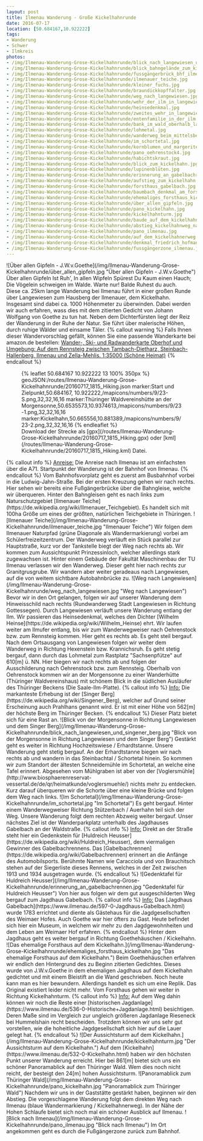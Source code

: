```yaml
---
layout: post
title: Ilmenau Wanderung - Große Kickelhahnrunde
date: 2016-07-17
location: [50.684167,10.922222]
tags:
- Wanderung
- Schwer
- Ilmkreis
photos:
- /img/Ilmenau-Wanderung-Grose-Kickelhahnrunde/blick_nach_langewiesen_und_singener_berg.jpg
- /img/Ilmenau-Wanderung-Grose-Kickelhahnrunde/blick_bahngelände_zum_kickelhahn.JPG
- /img/Ilmenau-Wanderung-Grose-Kickelhahnrunde/fussgängerbrück_bhf_ilmenau.jpg
- /img/Ilmenau-Wanderung-Grose-Kickelhahnrunde/ilmenauer_teiche.jpg
- /img/Ilmenau-Wanderung-Grose-Kickelhahnrunde/kleiner_fuchs.jpg
- /img/Ilmenau-Wanderung-Grose-Kickelhahnrunde/braundickkopffalter.jpg
- /img/Ilmenau-Wanderung-Grose-Kickelhahnrunde/weg_nach_langewiesen.jpg
- /img/Ilmenau-Wanderung-Grose-Kickelhahnrunde/wehr_der_ilm_in_langewiesen.jpg
- /img/Ilmenau-Wanderung-Grose-Kickelhahnrunde/heinsedenkmal.jpg
- /img/Ilmenau-Wanderung-Grose-Kickelhahnrunde/zweites_wehr_in_langewiesen.jpg
- /img/Ilmenau-Wanderung-Grose-Kickelhahnrunde/entenfamilie_in_der_ilm.jpg
- /img/Ilmenau-Wanderung-Grose-Kickelhahnrunde/bank_im_wald_oberhalb_langewiesen.jpg
- /img/Ilmenau-Wanderung-Grose-Kickelhahnrunde/lohmetal.jpg
- /img/Ilmenau-Wanderung-Grose-Kickelhahnrunde/wanderweg_beim_mittelsberg.jpg
- /img/Ilmenau-Wanderung-Grose-Kickelhahnrunde/im_schortetal.jpg
- /img/Ilmenau-Wanderung-Grose-Kickelhahnrunde/kornblumen_und_margeriten.jpg
- /img/Ilmenau-Wanderung-Grose-Kickelhahnrunde/pano_oehrenstock4.jpg
- /img/Ilmenau-Wanderung-Grose-Kickelhahnrunde/habichtskraut.jpg
- /img/Ilmenau-Wanderung-Grose-Kickelhahnrunde/blick_zum_kickelhahn.jpg
- /img/Ilmenau-Wanderung-Grose-Kickelhahnrunde/lupinenblüten.jpg
- /img/Ilmenau-Wanderung-Grose-Kickelhahnrunde/erinnerung_an_gabelbachrennen.jpg
- /img/Ilmenau-Wanderung-Grose-Kickelhahnrunde/aufstieg_zum_kickelhahn.jpg
- /img/Ilmenau-Wanderung-Grose-Kickelhahnrunde/forsthaus_gabelbach.jpg
- /img/Ilmenau-Wanderung-Grose-Kickelhahnrunde/baumbach_denkmal_am_forsthaus_gabelbach.jpg
- /img/Ilmenau-Wanderung-Grose-Kickelhahnrunde/ehemaliges_forsthaus_kickelhahn.jpg
- /img/Ilmenau-Wanderung-Grose-Kickelhahnrunde/über_allen_gipfeln.jpg
- /img/Ilmenau-Wanderung-Grose-Kickelhahnrunde/pano_kickelhahn.jpg
- /img/Ilmenau-Wanderung-Grose-Kickelhahnrunde/kickelhahnturm.jpg
- /img/Ilmenau-Wanderung-Grose-Kickelhahnrunde/baude_auf_dem_kickelhahn.jpg
- /img/Ilmenau-Wanderung-Grose-Kickelhahnrunde/abstieg_kickelhahnweg_nach_ilmenau.jpg
- /img/Ilmenau-Wanderung-Grose-Kickelhahnrunde/pano_ilmenau.jpg
- /img/Ilmenau-Wanderung-Grose-Kickelhahnrunde/auf_dem_kickelhahnerweg.jpg
- /img/Ilmenau-Wanderung-Grose-Kickelhahnrunde/denkmal_friedrich_hofmann.jpg
- /img/Ilmenau-Wanderung-Grose-Kickelhahnrunde/fussgängerzone_ilmenau.jpg
---
```

<div class="container"><div class="col-sm-4">![Über allen Gipfeln  - J.W.v.Goethe](/img/Ilmenau-Wanderung-Grose-Kickelhahnrunde/über_allen_gipfeln.jpg "Über allen Gipfeln  - J.W.v.Goethe")</div><div class="col-sm-4">Über allen Gipfeln
Ist Ruh',
In allen Wipfeln
Spürest Du
Kaum einen Hauch;
Die Vögelein schweigen im Walde.
Warte nur! Balde
Ruhest du auch.
</div></div>
Diese ca. 25km lange Wanderung bei Ilmenau führt in einer großen Runde über Langewiesen zum Hausberg der Ilmenauer, dem Kickelhahn. Insgesamt sind dabei ca. 1000 Höhenmeter zu überwinden. Dabei werden wir auch erfahren, wass dies mit dem zitierten Gedicht von Johann Wolfgang von Goethe zu tun hat. Neben dem Dichterfürsten liegt der Reiz der Wanderung in der Ruhe der Natur. Sie führt über malerische Höhen, durch ruhige Wälder und einsame Täler.
{% callout warning %}
Falls Ihnen dieser Wandervorschlag gefällt, können Sie eine passende Wanderkarte bei amazon.de bestellen:
<a rel="nofollow" href="https://www.amazon.de/Wander--Radwanderkarte-Oberhof-Umgebung-Steinbach-Hallenberg/dp/3895910775/ref=as_li_ss_tl?ie=UTF8&qid=1468849613&sr=8-9&keywords=wanderkarte+ilmenau&linkCode=ll1&tag=thueringergip-21&linkId=ed62e5358052bf1c4f0a5e2724df3e83">Wander-, Ski- und Radwanderkarte Oberhof und Umgebung: Auf dem Rennsteig zwischen Tambach-Dietharz, Steinbach-Hallenberg, Ilmenau und Zella-Mehlis. 1:35000 (Schöne Heimat)</a><img src="http://ir-de.amazon-adsystem.com/e/ir?t=thueringergip-21&l=as2&o=3&a=1468849613" width="1" height="1" border="0" alt="" style="border:none !important; margin:0px !important;" />
{% endcallout %}
<figure>{% leaflet 50.684167 10.922222 13 100% 350px %}
geoJSON:/routes/Ilmenau-Wanderung-Grose-Kickelhahnrunde/20160717_1815_Hiking.json
marker:Start und Zielpunkt,50.684167, 10.922222,/mapicons/numbers/9/23-S.png,32,32,16,16
marker:Thüringer Waldvereinshütte an der Morgensonne,50.6535573,10.9374613,/mapicons/numbers/9/23-1.png,32,32,16,16
marker:Kickelhahn,50.665556,10.881389,/mapicons/numbers/9/23-2.png,32,32,16,16
{% endleaflet %}<figcaption>Download der Strecke als [gpx](/routes/Ilmenau-Wanderung-Grose-Kickelhahnrunde/20160717_1815_Hiking.gpx) oder [kml](/routes/Ilmenau-Wanderung-Grose-Kickelhahnrunde/20160717_1815_Hiking.kml) Datei.</figcaption></figure>
<!-- more -->
{% callout info %}
<u>Anreise:</u> Die Anreise nach Ilmenau ist am einfachsten über die A71. Startpunkt der Wanderung ist der Bahnhof von Ilmenau.
{% endcallout %}
Vom Bahnhofsvorplatz geht es zuerst am Busbahnhof vorbei in die Ludwig-Jahn-Straße. Bei der ersten Kreuzung gehen wir nach rechts. Hier sehen wir bereits eine Fußgängerbrücke über die Bahngleise, welche wir überqueren. Hinter den Bahngleisen geht es nach links zum Naturschutzgebiet [Ilmenauer Teiche](https://de.wikipedia.org/wiki/Ilmenauer_Teichgebiet). Es handelt sich mit 100ha Größe um eines der größten, natürlichen Teichgebiete in Thüringen.
![Ilmenauer Teiche](/img/Ilmenau-Wanderung-Grose-Kickelhahnrunde/ilmenauer_teiche.jpg "Ilmenauer Teiche")
Wir folgen dem Ilmenauer Naturpfad (grüne Diagonale als Wandermarkierung) vorbei am Schülerfreizeitzentrum. Der Wanderweg verläuft ein Stück parallel zur Hauptstraße, kurz vor der Tankstelle biegt der Weg nach rechts ab. Wir kommen zum Aussichtspunkt Prinzessinloch, welcher allerdings stark zugewachsen ist. Hinter einem Gebäude der Fakultät Maschinenbau der TU Ilmenau verlassen wir den Wanderweg. Dieser geht hier nach rechts zur Granitgrusgrube. Wir wandern aber weiter geradeaus nach Langewiesen, auf die von weitem sichtbare Autobahnbrücke zu.
![Weg nach Langewiesen](/img/Ilmenau-Wanderung-Grose-Kickelhahnrunde/weg_nach_langewiesen.jpg "Weg nach Langewiesen")
Bevor wir in den Ort gelangen, folgen wir auf unserer Wanderung dem Hinweisschild nach rechts (Rundwanderweg Stadt Langewiesen in Richtung Gottessegen). Durch Langewiesen verläuft unsere Wanderung entlang der Ilm. Wir passieren das Heinsedenkmal, welches den Dichter [Wilhelm Heinse](https://de.wikipedia.org/wiki/Wilhelm_Heinse) ehrt. Wir laufen weiter am Ilmufer entlang, bis wir zum Wanderwegweiser nach Oehrenstock bzw. zum Rennsteig kommen. Hier geht es rechts ab. Es geht steil bergauf. Nach dem Ortsausgang von Langewiesen folgen wir weiter dem Wanderweg in Richtung Hexenstein bzw. Krannichsruh. Es geht stetig bergauf, dann durch das Lohmetal zum Rastplatz "Sachsenpfütze" auf 610[m] ü. NN. Hier biegen wir nach rechts ab und folgen der Ausschilderung nach Oehrenstock bzw. zum Rennsteig. Oberhalb von Oehrenstock kommen wir an der Morgensonne zu einer Wanderhütte (Thüringer Waldvereinshaus) mit schönem Blick in die südlichen Ausläufer des Thüringer Beckens (Die Saale-Ilm-Platte).
{% callout info %}
<u>Info:</u> Die markanteste Erhebung ist der [Singer Berg](https://de.wikipedia.org/wiki/Singener_Berg), welcher auf Grund seiner Erscheinung auch Prahlhans genannt wird. Er ist mit einer Höhe von 562[m] der höchste Berg im Thüringer Becken.
{% endcallout %}
Dieser Platz bietet sich für eine Rast an.
![Blick von der Morgensonne in Richtung Langewiesen und dem Singer Berg](/img/Ilmenau-Wanderung-Grose-Kickelhahnrunde/blick_nach_langewiesen_und_singener_berg.jpg "Blick von der Morgensonne in Richtung Langewiesen und dem Singer Berg")
Gestärkt geht es weiter in Richtung Hochzeitswiese / Erhardtstanne. Unsere Wanderung geht stetig bergauf. An der Erhardtstanne biegen wir nach rechts ab und wandern in das Steinbachtal / Schortetal hinein. So kommen wir zum Standort der ältesten Schneidemühle im Schortetal, an welche eine Tafel erinnert. Abgesehen vom Mühlgraben ist aber von der [Voglersmühle](http://www.biosphaerenreservat-vessertal.de/de/qr/heimatkunde/voglersmuehle/) nichts mehr zu entdecken. Kurz darauf überqueren wir die Schorte über eine kleine Brücke und folgen dem Weg nach links.
![Im Schortetal](/img/Ilmenau-Wanderung-Grose-Kickelhahnrunde/im_schortetal.jpg "Im Schortetal")
Es geht bergauf. Hinter einem Wanderwegweiser Richtung Stützerbach / Auerhahn teil sich der Weg. Unsere Wanderung folgt dem rechten Abzweig weiter bergauf. Unser nächstes Ziel ist der Wanderparkplatz unterhalb des Jagdhauses Gabelbach an der Waldstraße.
{% callout info %}
<u>Info:</u> Direkt an der Straße steht hier ein Gedenkstein für [Huldreich Heusser](https://de.wikipedia.org/wiki/Huldreich_Heusser), dem viermaligen Gewinner des Gabelbachrennens. Das [Gabelbachrennen](https://de.wikipedia.org/wiki/Gabelbachrennen) erinnert an die Anfänge des Automobilsports. Berühmte Namen wie Caracciola und von Brauchitsch stehen auf der Siegerliste dieses Rennens, welches in der Zeit zwischen 1913 und 1934 ausgetragen wurde.
{% endcallout %}
![Gedenktafel für Huldreich Heusser](/img/Ilmenau-Wanderung-Grose-Kickelhahnrunde/erinnerung_an_gabelbachrennen.jpg "Gedenktafel für Huldreich Heusser")
Von hier aus folgen wir dem gut ausgeschilderten Weg bergauf zum Jagdhaus Gabelbach.
{% callout info %}
<u>Info:</u> Das [Jagdhaus Gabelbach](https://www.ilmenau.de/597-0-Jagdhaus+Gabelbach.html) wurde 1783 errichtet und diente als Gästehaus für die Jagdgesellschaften des Weimaer Hofes. Auch Goethe war hier öfters zu Gast. Heute befindet sich hier ein Museum, in welchem wir mehr zu den Jagdgewohnheiten und dem Leben am Weimaer Hof erfahren.
{% endcallout %}
Hinter dem Jagdhaus geht es weiter bergauf in Richtung Goethehäuschen / Kickelhahn.
![Das ehemalige Forsthaus auf dem Kickelhahn.](/img/Ilmenau-Wanderung-Grose-Kickelhahnrunde/ehemaliges_forsthaus_kickelhahn.jpg "Das ehemalige Forsthaus auf dem Kickelhahn.")
Beim Goethehäuschen erfahren wir endlich den Hintergrund des zu Beginn zitierten Gedichtes. Dieses wurde von J.W.v.Goethe in dem ehemaligen Jagdhaus auf dem Kickelhahn gedichtet und mit einem Bleistift an die Wand geschrieben. Noch heute kann man es hier bewundern. Allerdings handelt es sich um eine Replik. Das Original existiert leider nicht mehr.
Vom Forsthaus gehen wir weiter in Richtung Kickelhahnturm.
{% callout info %}
<u>Info:</u> Auf dem Weg dahin können wir noch die Reste einer [historischen Jagdanlage](https://www.ilmenau.de/536-0-Historische+Jagdanlage.html) besichtigen. Deren Maße sind im Vergleich zur ungleich größeren Jagdanlage Rieseneck bei Hummelshain recht bescheiden. Trotzdem können wir uns sehr gut vorstellen, wie die hoheitliche Jagdgesellschaft sich hier auf die Lauer gelegt hat.
{% endcallout %}
![Der Aussichtsturm auf dem Kickelhahn.](/img/Ilmenau-Wanderung-Grose-Kickelhahnrunde/kickelhahnturm.jpg "Der Aussichtsturm auf dem Kickelhahn.")
Auf dem [Kickelhahn](https://www.ilmenau.de/532-0-Kickelhahn.html) haben wir den höchsten Punkt unserer Wanderung erreicht. Hier bei 861[m] bietet sich uns ein schöner Panoramablick auf den Thüringer Wald. Wem dies noch nicht reicht, der besteigt den 24[m] hohen Aussichtsturm.
![Panoramablick zum Thüringer Wald](/img/Ilmenau-Wanderung-Grose-Kickelhahnrunde/pano_kickelhahn.jpg "Panoramablick zum Thüringer Wald")
Nachdem wir uns in der Gaststätte gestärkt haben, beginnen wir den Abstieg. Die vorgeschlagene Wanderung folgt dem direkten Weg nach Ilmenau (blaue Wandermarkierung / Kickelhahnerweg). In der Nähe der Hohen Schlaufe bietet sich noch mal ein schöner Ausblick auf Ilmenau.
![Blick nach Ilmenau](/img/Ilmenau-Wanderung-Grose-Kickelhahnrunde/pano_ilmenau.jpg "Blick nach Ilmenau")
Im Ort angekommen geht es durch die Fußgängerzone zurück zum Bahnhof.
